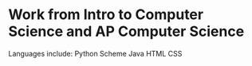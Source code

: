 # Work from Intro to Computer Science and AP Computer Science

Languages include:
Python
Scheme
Java
HTML
CSS
